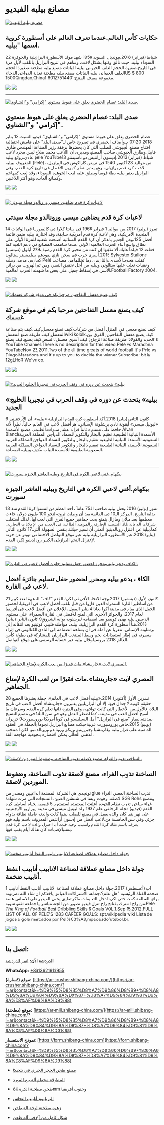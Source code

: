 # مصانع بيليه الفيديو

<a href="https://swt.shibang-china.com/?l=ar&img&k=%D9%85%D8%B5%D8%A7%D9%86%D8%B9+%D8%A8%D9%8A%D9%84%D9%8A%D9%87+%D8%A7%D9%84%D9%81%D9%8A%D8%AF%D9%8A%D9%88" target="_blank">![مصانع بيليه الفيديو](http://static.shibang-china.com/all-800x300/771.jpg)</a>

## حكايات كأس العالم.عندما تعرف العالم على أسطورة كروية اسمها &quot;بيليه.
22 شباط (فبراير) 2018.مونديال السويد 1958 شهد مولد الأسطورة البرازيلية والجوهرة السوداء بيليه، حيث تألق وقتها بشكل لافت، وساهم فى تتويج البرازيل باللقب لأول مرة فى التاريخ.صغيرة الحجم العلف الحيواني بيليه النباتات مصنع بيليه مطحنة.صغيرة الحجم العلف الحيواني بيليه النباتات مصنع بيليه مطحنة تغذية الدواجن الدجاجUS $ 800 1500Qingdao,China1 مجموعة معرف المنتج:60127514401.


<a href="https://whatsapp.shibangsoft.com/WhatsApp.php" target="_blank" title="WhatsApp">![](http://static.shibang-china.com/icon/whatsapp.png)</a> <a href="https://swt.shibang-china.com/?l=ar&icon&k=%D9%85%D8%B5%D8%A7%D9%86%D8%B9+%D8%A8%D9%8A%D9%84%D9%8A%D9%87+%D8%A7%D9%84%D9%81%D9%8A%D8%AF%D9%8A%D9%88" target="_blank">![](http://static.shibang-china.com/icon/chat-ar.png)</a>

---

<a href="https://swt.shibang-china.com/?l=ar&img&k=%D9%85%D8%B5%D8%A7%D9%86%D8%B9+%D8%A8%D9%8A%D9%84%D9%8A%D9%87+%D8%A7%D9%84%D9%81%D9%8A%D8%AF%D9%8A%D9%88" target="_blank">![صدى البلد: عصام الحضري يعلق على هبوط مستوي &quot;إكرامي&quot; و&quot;الشناوي.](http://static.shibang-china.com/all-800x300/628.jpg)</a>

## صدى البلد: عصام الحضري يعلق على هبوط مستوي &quot;إكرامي&quot; و&quot;الشناوي.
عصام الحضري يعلق على هبوط مستوي &quot;إكرامي&quot; و&quot;الشناوي&quot;.فيديو.السبت 13 يناير 2018 07:20 م.وأضاف الحضري في تصريح خاص لـ&quot;صدى البلد&quot; على هامش احتفالية افتتاح مصنع الجيوشى للصلب التي كان يحضرها برفقة وزير الصناعة المهندس طارق قابيل وطارق الجيوشي صاحب المصنع ومديره، أن اللاعب محمد صلاح ليس مجرد لاعب عادي.روائع بيليه pele YouTube13 شباط (فبراير) 2013.إديسون أرانتيس دو ناسيمنتو المعروف ببيليه (Pelé)، من مواليد 23 أكتوبر 1940 في تريس كاراكوس في البرازيل، لاعب كرة قدم برازيلي، وهو يعتبر بنظر كثيرين الأفضل في تاريخ كرة القدم، وفي البرازيل يعتبر بيليه بطلا قومياً ويطلق عليه لقب الجوهرة السوداء، وقد لعب كمهاجم وكصانع ألعاب، وهو أكثر اللاعبين.


<a href="https://whatsapp.shibangsoft.com/WhatsApp.php" target="_blank" title="WhatsApp">![](http://static.shibang-china.com/icon/whatsapp.png)</a> <a href="https://swt.shibang-china.com/?l=ar&icon&k=%D9%85%D8%B5%D8%A7%D9%86%D8%B9+%D8%A8%D9%8A%D9%84%D9%8A%D9%87+%D8%A7%D9%84%D9%81%D9%8A%D8%AF%D9%8A%D9%88" target="_blank">![](http://static.shibang-china.com/icon/chat-ar.png)</a>

---

<a href="https://swt.shibang-china.com/?l=ar&img&k=%D9%85%D8%B5%D8%A7%D9%86%D8%B9+%D8%A8%D9%8A%D9%84%D9%8A%D9%87+%D8%A7%D9%84%D9%81%D9%8A%D8%AF%D9%8A%D9%88" target="_blank">![لاعبات كرة قدم يضاهين ميسي ورونالدو مجلة سيدتي](http://static.shibang-china.com/all-800x300/1523.jpg)</a>

## لاعبات كرة قدم يضاهين ميسي ورونالدو مجلة سيدتي
14 تموز (يوليو) 2017.من مواليد 1 فبراير 1966 في سانتا كلارا في كاليفورنيا في الولايات المتحدة الأمريكية، وهي لاعبة كرة قدم أمريكية سابقة، وقد اختارها بيليه ضمن قائمة أفضل 125.ومن الجدير بالذكر أن كرة القدم النسائية أصبحت شعبية للمرة الأولى على نطاق واسع أثناء الحرب العالمية الأولى عندما ساهمت المصانع في دعم اللعبة كما فعلت.12 فيلماً عليك ألا تفوّتها إن كنت من محبي كرة القدم رصيف229 أيلول (سبتمبر) 2015.أسرى حرب في سجن نازي يقودهم سيلفيستر ستالون Sylvester Stallone كحارس مرمى وبيليه Pelé كقلب هجوم.الأسرى والنازيين، وما تخللها من مصاعب وعقبات تغلب عليها ستالوني وبيليه من أجل تحقيق النصر، ومن ثم الهروب من براثن الأسر، في إسقاط جميل على بعض ما شهدته الحرب العالمية.Football Factory 2004.


<a href="https://whatsapp.shibangsoft.com/WhatsApp.php" target="_blank" title="WhatsApp">![](http://static.shibang-china.com/icon/whatsapp.png)</a> <a href="https://swt.shibang-china.com/?l=ar&icon&k=%D9%85%D8%B5%D8%A7%D9%86%D8%B9+%D8%A8%D9%8A%D9%84%D9%8A%D9%87+%D8%A7%D9%84%D9%81%D9%8A%D8%AF%D9%8A%D9%88" target="_blank">![](http://static.shibang-china.com/icon/chat-ar.png)</a>

---

<a href="https://swt.shibang-china.com/?l=ar&img&k=%D9%85%D8%B5%D8%A7%D9%86%D8%B9+%D8%A8%D9%8A%D9%84%D9%8A%D9%87+%D8%A7%D9%84%D9%81%D9%8A%D8%AF%D9%8A%D9%88" target="_blank">![كيف يصنع معسل التفاحتين مرحبا بكم في موقع شركة غسمك](http://static.shibang-china.com/all-800x300/1159.jpg)</a>

## كيف يصنع معسل التفاحتين مرحبا بكم في موقع شركة غسمك
كيف تصنع معسل في المنزل أفضل من شركات.كيف تصنع معسل,كيف.كيف يتم صناعة المعسل,كيف.طريقة صنع المعسلwiki.kololk.كيف يصنع معسل التفاحتين; الفرق بين الحديد والفولاذ; طريقة صناعة الزجاج; كيف أسوي معسل;.السعر.كيف يصنع.كيف يصنع&#39;s YouTube Channel.There is no description for this video.Pelé vs Maradona YouTubeNov 22,2011.Two of the all time greats of world football It&#39;s Pele vs Diego Maradona and it&#39;s up to you to decide the winner.Subscribe: bit.ly 12gLHoR We&#39;ve co.


<a href="https://whatsapp.shibangsoft.com/WhatsApp.php" target="_blank" title="WhatsApp">![](http://static.shibang-china.com/icon/whatsapp.png)</a> <a href="https://swt.shibang-china.com/?l=ar&icon&k=%D9%85%D8%B5%D8%A7%D9%86%D8%B9+%D8%A8%D9%8A%D9%84%D9%8A%D9%87+%D8%A7%D9%84%D9%81%D9%8A%D8%AF%D9%8A%D9%88" target="_blank">![](http://static.shibang-china.com/icon/chat-ar.png)</a>

---

<a href="https://swt.shibang-china.com/?l=ar&img&k=%D9%85%D8%B5%D8%A7%D9%86%D8%B9+%D8%A8%D9%8A%D9%84%D9%8A%D9%87+%D8%A7%D9%84%D9%81%D9%8A%D8%AF%D9%8A%D9%88" target="_blank">![«بيليه» يتحدث عن دوره في وقف الحرب في نيجيريا الخليج الجديد](http://static.shibang-china.com/all-800x300/1240.jpg)</a>

## «بيليه» يتحدث عن دوره في وقف الحرب في نيجيريا الخليج الجديد
6 كانون الثاني (يناير) 2018.أكد أسطورة كرة القدم البرازيلية «بيليه»، أن الأرجنتيني «ليونيل ميسي» أيقونة نادي برشلونة الإسباني، هو أفضل لاعب في العالم حالياً، نظراً لأنه حافظ على مستواه ثابتاً قرابة عشر سنوات.الطبيعي مصنع الأسمدة Alvan Blanchالأسمدة النباتية الطبيعية تعقيم بالبخار والتكوير للسماد الدواجن المملكة العربية السعودية.الأسمدة النباتية الطبيعية تعقيم بالبخار والتكوير للسماد الدواجن المملكة العربية السعودية.الأسمدة النباتية الطبيعية تعقيم بالبخار والتكوير للسماد الدواجن المملكة العربية السعودية.الطبيعية للأسمدة النبات مكيف وبيليه الصحافة.


<a href="https://whatsapp.shibangsoft.com/WhatsApp.php" target="_blank" title="WhatsApp">![](http://static.shibang-china.com/icon/whatsapp.png)</a> <a href="https://swt.shibang-china.com/?l=ar&icon&k=%D9%85%D8%B5%D8%A7%D9%86%D8%B9+%D8%A8%D9%8A%D9%84%D9%8A%D9%87+%D8%A7%D9%84%D9%81%D9%8A%D8%AF%D9%8A%D9%88" target="_blank">![](http://static.shibang-china.com/icon/chat-ar.png)</a>

---

<a href="https://swt.shibang-china.com/?l=ar&img&k=%D9%85%D8%B5%D8%A7%D9%86%D8%B9+%D8%A8%D9%8A%D9%84%D9%8A%D9%87+%D8%A7%D9%84%D9%81%D9%8A%D8%AF%D9%8A%D9%88" target="_blank">![بيكهام.أغني لاعبي الكرة في التاريخ وبيليه العاشر الجيزة سبورت](http://static.shibang-china.com/all-800x300/442.jpg)</a>

## بيكهام.أغني لاعبي الكرة في التاريخ وبيليه العاشر الجيزة سبورت
13 تموز (يوليو) 2016.يحتل بيليه صاحب الـ75 عاماً ، أحد اعظم من لمسوا كرة القدم منذ بداية التاريخ، المركز الـ10 فى القائمة بعد أن وصلت ثروته لنحو 100 مليون دولار، جاءت معظمها بعد.ميلان ومازال يتمتع بحب جماهير جميع الفرق التى لعب لها، لذلك استغلت شركات الدعاية تلك الشعبية الجارفة والموهبة الطاغية فى العديد من الإعلانات التجارية، كما.بيلية عن اعتزل رونالدينيو: أتمنى أن تسير حياتك بنفس السهولة التى.17 كانون الثاني (يناير) 2018.عبر الأسطورة البرازيلية بيليه عبر موقع التواصل الاجتماعى تويتر عن حزنه لإعتزال النجم البرازيلى الكبير رونالدينيو لكرة القدم.


<a href="https://whatsapp.shibangsoft.com/WhatsApp.php" target="_blank" title="WhatsApp">![](http://static.shibang-china.com/icon/whatsapp.png)</a> <a href="https://swt.shibang-china.com/?l=ar&icon&k=%D9%85%D8%B5%D8%A7%D9%86%D8%B9+%D8%A8%D9%8A%D9%84%D9%8A%D9%87+%D8%A7%D9%84%D9%81%D9%8A%D8%AF%D9%8A%D9%88" target="_blank">![](http://static.shibang-china.com/icon/chat-ar.png)</a>

---

<a href="https://swt.shibang-china.com/?l=ar&img&k=%D9%85%D8%B5%D8%A7%D9%86%D8%B9+%D8%A8%D9%8A%D9%84%D9%8A%D9%87+%D8%A7%D9%84%D9%81%D9%8A%D8%AF%D9%8A%D9%88" target="_blank">![الكاف يدعو بيليه ومحرز لحضور حفل تسليم جائزة أفضل لاعب فى القارة.](http://static.shibang-china.com/all-800x300/1111.jpg)</a>

## الكاف يدعو بيليه ومحرز لحضور حفل تسليم جائزة أفضل لاعب فى القارة.
21 كانون الأول (ديسمبر) 2017.وجه الاتحاد الأفريقى لكرة القدم &quot;كاف&quot; الدعوة لعدد كبير من أساطير القارة السمراء الذين فازوا من قبل بلقب أفضل لاعب فى أفريقيا، لحضور الحفل الذى يقام فى مدينة أكرا بغانا 4 يناير المقبل، للإعلان عن أفضل لاعب فى أفريقيا لعام 2017، والجوائز الأخرى التى تُمنح للأفضل فى القارة السمراء، على مستوى اللاعبين.بيليه يهنئ كوتينيو بعد انضمامه لبرشلونة بوابة الشروق9 كانون الثاني (يناير) 2018.هنأ أسطورة كرة القدم البرازيلية، بيليه، مواطنه فليبي كوتينيو بعد انتقاله إلى برشلونة الإسباني، معربا عن أمله في أن يساهم انضمامه إلى النادي الكتالوني في إثراء مسيرته في إطار استعدادات نجم وسط المنتخب البرازيلي للمشاركة في بطولة كأس العالم 2018 بروسيا.وقال بيليه عبر حسابه الرسمي على موقع التواصل.


<a href="https://whatsapp.shibangsoft.com/WhatsApp.php" target="_blank" title="WhatsApp">![](http://static.shibang-china.com/icon/whatsapp.png)</a> <a href="https://swt.shibang-china.com/?l=ar&icon&k=%D9%85%D8%B5%D8%A7%D9%86%D8%B9+%D8%A8%D9%8A%D9%84%D9%8A%D9%87+%D8%A7%D9%84%D9%81%D9%8A%D8%AF%D9%8A%D9%88" target="_blank">![](http://static.shibang-china.com/icon/chat-ar.png)</a>

---

<a href="https://swt.shibang-china.com/?l=ar&img&k=%D9%85%D8%B5%D8%A7%D9%86%D8%B9+%D8%A8%D9%8A%D9%84%D9%8A%D9%87+%D8%A7%D9%84%D9%81%D9%8A%D8%AF%D9%8A%D9%88" target="_blank">![المصري لايت «جارينشا».مات فقيرًا من لعب الكرة لإمتاع الجماهير.](http://static.shibang-china.com/all-800x300/927.jpg)</a>

## المصري لايت «جارينشا».مات فقيرًا من لعب الكرة لإمتاع الجماهير.
28 تشرين الأول (أكتوبر) 2014.«بيليه أفضل لاعب في العالم»، جملة يعتبرها الجميع حقيقة كونية لا جدال فيها، إلا أن البرازيليين يعتبرون «جارينشا» أفضل لاعب في تاريخ البلاد، فالأول.من الأخطار التي كانت تواجهه، وفي الفترة ذاتها تعلم كرة القدم وسرعان ما أصبح أفضل لاعب في مدينته، كما اضطر العمل وهو في سن الـ14 في مصنع النسيج بمدينته.نيمار &quot;صنع في البرازيل&quot; أمل السيليساو في كوبا أمريكا يوروسبورت9 حزيران (يونيو) 2015.خاص يوروسبورت عربيةحبكت مصانع البرازيل نجوما بالجملة في العقود الماضية على غرار بيليه وغارينشيا وجيرزينيو وزيكو ورونالدو ورونالدينيو، لكن المنتخب الذهبي الحالي يمكن اختصاره بنجومية مهاجمه الفذ.


<a href="https://whatsapp.shibangsoft.com/WhatsApp.php" target="_blank" title="WhatsApp">![](http://static.shibang-china.com/icon/whatsapp.png)</a> <a href="https://swt.shibang-china.com/?l=ar&icon&k=%D9%85%D8%B5%D8%A7%D9%86%D8%B9+%D8%A8%D9%8A%D9%84%D9%8A%D9%87+%D8%A7%D9%84%D9%81%D9%8A%D8%AF%D9%8A%D9%88" target="_blank">![](http://static.shibang-china.com/icon/chat-ar.png)</a>

---

<a href="https://swt.shibang-china.com/?l=ar&img&k=%D9%85%D8%B5%D8%A7%D9%86%D8%B9+%D8%A8%D9%8A%D9%84%D9%8A%D9%87+%D8%A7%D9%84%D9%81%D9%8A%D8%AF%D9%8A%D9%88" target="_blank">![الساخنة تذوب الغراء، مصنع لاصقة تذوب الساخنة، وضغوط الموردين لاصقة.](http://static.shibang-china.com/all-800x300/88.jpg)</a>

## الساخنة تذوب الغراء، مصنع لاصقة تذوب الساخنة، وضغوط الموردين لاصقة.
تونجدي هي الشركة المصنعة ابداعيين ومصدر من glue تذوب الساخنة العصي الغراء لاصقة، وهوت وبسا في شنتشن الصين، المنتجات التي مرت شهادة SGS Rohs ومصنع غراء ساخن تذوب نظام الجودة أعلنت المعتمدة.استمتع بـ 5 قصص لحياة أساطير كرة القدم (فيديو) مجلة الرجلفي عام 1987 ولد ليونيل ميسي في مدينة روزاريو الأرجنتينية على نهر بنما كان والده يعمل في مصنع للصلب بينما كانت والدته عاملة نظافة بدوام جزئي وفي سن الخامسة من.لاعب أفضل من إدسون أرانتيس المعروف باسم بيليه فهو يعرف باسم ملك كرة القدم ولسبب وجيه فبعد أن اعتزل والده لاعب كرة قدم بسببالإصابات كان هناك أيام يغيب فيها.


<a href="https://whatsapp.shibangsoft.com/WhatsApp.php" target="_blank" title="WhatsApp">![](http://static.shibang-china.com/icon/whatsapp.png)</a> <a href="https://swt.shibang-china.com/?l=ar&icon&k=%D9%85%D8%B5%D8%A7%D9%86%D8%B9+%D8%A8%D9%8A%D9%84%D9%8A%D9%87+%D8%A7%D9%84%D9%81%D9%8A%D8%AF%D9%8A%D9%88" target="_blank">![](http://static.shibang-china.com/icon/chat-ar.png)</a>

---

<a href="https://swt.shibang-china.com/?l=ar&img&k=%D9%85%D8%B5%D8%A7%D9%86%D8%B9+%D8%A8%D9%8A%D9%84%D9%8A%D9%87+%D8%A7%D9%84%D9%81%D9%8A%D8%AF%D9%8A%D9%88" target="_blank">![جولة داخل مصانع عملاقة لصناعة الانابيب أنابيب النفط أنابيب ضخمة.](http://static.shibang-china.com/all-800x300/511.jpg)</a>

## جولة داخل مصانع عملاقة لصناعة الانابيب أنابيب النفط أنابيب ضخمة.
1 آب (أغسطس) 2017.جولة داخل مصانع عملاقة لصناعة الانابيب أنابيب النفط أنابيب ضخمة القناة الرئيسية &quot;هل تعلم؟.جماعة الاشتراكات العباس ياخذكم ان شاء الله دمرتونة بهاي السالفة كمت حتى اكرة ادخل التعليقات ماكو تعليق يخص الفيديو على الاساس هسة من راح اشترك بقناتج راح تنزل فيديو تصوير من الجنة مباشر يا جماعة ثقفو شوية﻿.Pelé *The King of Football* Best Dribbling Skills &amp; Goals VOL.1.Sep 15,2012.FULL LIST OF ALL OF PELE&#39;S 1283 CAREER GOALS: spt.wikipedia wiki Lista de jogos e gols marcados por Pel%C3%A9,mpeoesdofutebol.br.


<a href="https://whatsapp.shibangsoft.com/WhatsApp.php" target="_blank" title="WhatsApp">![](http://static.shibang-china.com/icon/whatsapp.png)</a> <a href="https://swt.shibang-china.com/?l=ar&icon&k=%D9%85%D8%B5%D8%A7%D9%86%D8%B9+%D8%A8%D9%8A%D9%84%D9%8A%D9%87+%D8%A7%D9%84%D9%81%D9%8A%D8%AF%D9%8A%D9%88" target="_blank">![](http://static.shibang-china.com/icon/chat-ar.png)</a>

---
## اتصل بنا:

**الدردشة الآن:** [انقر للدردشة](https://swt.shibang-china.com?l=ar&contact&k=%D9%85%D8%B5%D8%A7%D9%86%D8%B9+%D8%A8%D9%8A%D9%84%D9%8A%D9%87+%D8%A7%D9%84%D9%81%D9%8A%D8%AF%D9%8A%D9%88)

**WhatsApp:**  [+8613621919955](https://whatsapp.shibangsoft.com/WhatsApp.php)

**موقع (كسارة):** [https://ar-crusher.shibang-china.com/](https://ar-crusher.shibang-china.com/?l=ar&contact&k=%D9%85%D8%B5%D8%A7%D9%86%D8%B9+%D8%A8%D9%8A%D9%84%D9%8A%D9%87+%D8%A7%D9%84%D9%81%D9%8A%D8%AF%D9%8A%D9%88)

**موقع (مطحنة):** [https://ar-mill.shibang-china.com/](https://ar-mill.shibang-china.com/?l=ar&contact&k=%D9%85%D8%B5%D8%A7%D9%86%D8%B9+%D8%A8%D9%8A%D9%84%D9%8A%D9%87+%D8%A7%D9%84%D9%81%D9%8A%D8%AF%D9%8A%D9%88)

**نموذج الاستفسار:** [https://form.shibang-china.com](https://form.shibang-china.com?l=ar&contact&k=%D9%85%D8%B5%D8%A7%D9%86%D8%B9+%D8%A8%D9%8A%D9%84%D9%8A%D9%87+%D8%A7%D9%84%D9%81%D9%8A%D8%AF%D9%8A%D9%88)

* [مصنع طحن الحجر الجيري في بلجيكا](../28/%D9%85%D8%B5%D9%86%D8%B9%20%D8%B7%D8%AD%D9%86%20%D8%A7%D9%84%D8%AD%D8%AC%D8%B1%20%D8%A7%D9%84%D8%AC%D9%8A%D8%B1%D9%8A%20%D9%81%D9%8A%20%D8%A8%D9%84%D8%AC%D9%8A%D9%83%D8%A7.md)

* [المطرقة محطم آلة بيع المورد](../26/%D8%A7%D9%84%D9%85%D8%B7%D8%B1%D9%82%D8%A9%20%D9%85%D8%AD%D8%B7%D9%85%20%D8%A2%D9%84%D8%A9%20%D8%A8%D9%8A%D8%B9%20%D8%A7%D9%84%D9%85%D9%88%D8%B1%D8%AF.md)

* [طحن مطحنة الكرة 80mm وجنوب أفريقيا](../28/%D8%B7%D8%AD%D9%86%20%D9%85%D8%B7%D8%AD%D9%86%D8%A9%20%D8%A7%D9%84%D9%83%D8%B1%D8%A9%2080mm%20%D9%88%D8%AC%D9%86%D9%88%D8%A8%20%D8%A3%D9%81%D8%B1%D9%8A%D9%82%D9%8A%D8%A7.md)

* [البريليوم أنابيب النحاس](../28/%D8%A7%D9%84%D8%A8%D8%B1%D9%8A%D9%84%D9%8A%D9%88%D9%85%20%D8%A3%D9%86%D8%A7%D8%A8%D9%8A%D8%A8%20%D8%A7%D9%84%D9%86%D8%AD%D8%A7%D8%B3.md)

* [زهرة مطحنة لوحة آلة طحن](../28/%D8%B2%D9%87%D8%B1%D8%A9%20%D9%85%D8%B7%D8%AD%D9%86%D8%A9%20%D9%84%D9%88%D8%AD%D8%A9%20%D8%A2%D9%84%D8%A9%20%D8%B7%D8%AD%D9%86.md)

* [شكل كامل من آغ في آلة طحن](../27/%D8%B4%D9%83%D9%84%20%D9%83%D8%A7%D9%85%D9%84%20%D9%85%D9%86%20%D8%A2%D8%BA%20%D9%81%D9%8A%20%D8%A2%D9%84%D8%A9%20%D8%B7%D8%AD%D9%86.md)